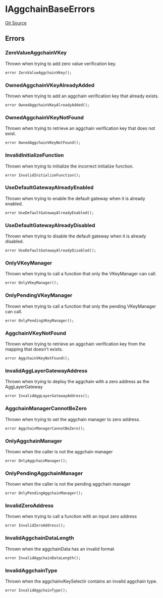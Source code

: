 # IAggchainBaseErrors
[Git Source](https://github.com/agglayer/agglayer-contracts/blob/a8bf2955890e7123a84542ced57636d763299651/contracts/v2/interfaces/IAggchainBase.sol)


## Errors
### ZeroValueAggchainVKey
Thrown when trying to add zero value verification key.


```solidity
error ZeroValueAggchainVKey();
```

### OwnedAggchainVKeyAlreadyAdded
Thrown when trying to add an aggchain verification key that already exists.


```solidity
error OwnedAggchainVKeyAlreadyAdded();
```

### OwnedAggchainVKeyNotFound
Thrown when trying to retrieve an aggchain verification key that does not exist.


```solidity
error OwnedAggchainVKeyNotFound();
```

### InvalidInitializeFunction
Thrown when trying to initialize the incorrect initialize function.


```solidity
error InvalidInitializeFunction();
```

### UseDefaultGatewayAlreadyEnabled
Thrown when trying to enable the default gateway when it is already enabled.


```solidity
error UseDefaultGatewayAlreadyEnabled();
```

### UseDefaultGatewayAlreadyDisabled
Thrown when trying to disable the default gateway when it is already disabled.


```solidity
error UseDefaultGatewayAlreadyDisabled();
```

### OnlyVKeyManager
Thrown when trying to call a function that only the VKeyManager can call.


```solidity
error OnlyVKeyManager();
```

### OnlyPendingVKeyManager
Thrown when trying to call a function that only the pending VKeyManager can call.


```solidity
error OnlyPendingVKeyManager();
```

### AggchainVKeyNotFound
Thrown when trying to retrieve an aggchain verification key from the mapping that doesn't exists.


```solidity
error AggchainVKeyNotFound();
```

### InvalidAggLayerGatewayAddress
Thrown when trying to deploy the aggchain with a zero address as the AggLayerGateway


```solidity
error InvalidAggLayerGatewayAddress();
```

### AggchainManagerCannotBeZero
Thrown when trying to set the aggchain manager to zero address.


```solidity
error AggchainManagerCannotBeZero();
```

### OnlyAggchainManager
Thrown when the caller is not the aggchain manager


```solidity
error OnlyAggchainManager();
```

### OnlyPendingAggchainManager
Thrown when the caller is not the pending aggchain manager


```solidity
error OnlyPendingAggchainManager();
```

### InvalidZeroAddress
Thrown when trying to call a function with an input zero address


```solidity
error InvalidZeroAddress();
```

### InvalidAggchainDataLength
Thrown when the aggchainData has an invalid format


```solidity
error InvalidAggchainDataLength();
```

### InvalidAggchainType
Thrown when the aggchainvKeySelectir contains an invalid aggchain type.


```solidity
error InvalidAggchainType();
```

